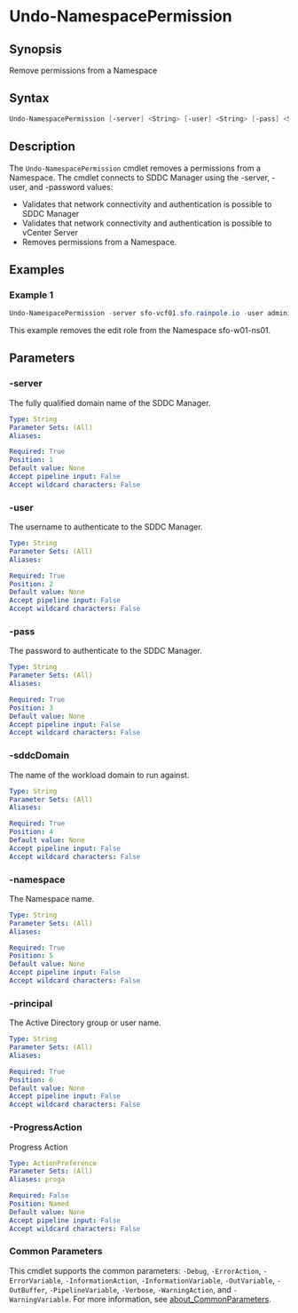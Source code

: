 # Undo-NamespacePermission

## Synopsis

Remove permissions from a Namespace

## Syntax

```powershell
Undo-NamespacePermission [-server] <String> [-user] <String> [-pass] <String> [-sddcDomain] <String> [-namespace] <String> [-principal] <String> [-ProgressAction <ActionPreference>] [<CommonParameters>]
```

## Description

The `Undo-NamespacePermission` cmdlet removes a permissions from a Namespace.
The cmdlet connects to SDDC Manager using the -server, -user, and -password values:

- Validates that network connectivity and authentication is possible to SDDC Manager
- Validates that network connectivity and authentication is possible to vCenter Server
- Removes permissions from a Namespace.

## Examples

### Example 1

```powershell
Undo-NamespacePermission -server sfo-vcf01.sfo.rainpole.io -user administrator@vsphere.local -pass VMw@re1! -sddcDomain sfo-w01 -namespace sfo-w01-ns01 -principal gg-kub-admins
```

This example removes the edit role from the Namespace sfo-w01-ns01.

## Parameters

### -server

The fully qualified domain name of the SDDC Manager.

```yaml
Type: String
Parameter Sets: (All)
Aliases:

Required: True
Position: 1
Default value: None
Accept pipeline input: False
Accept wildcard characters: False
```

### -user

The username to authenticate to the SDDC Manager.

```yaml
Type: String
Parameter Sets: (All)
Aliases:

Required: True
Position: 2
Default value: None
Accept pipeline input: False
Accept wildcard characters: False
```

### -pass

The password to authenticate to the SDDC Manager.

```yaml
Type: String
Parameter Sets: (All)
Aliases:

Required: True
Position: 3
Default value: None
Accept pipeline input: False
Accept wildcard characters: False
```

### -sddcDomain

The name of the workload domain to run against.

```yaml
Type: String
Parameter Sets: (All)
Aliases:

Required: True
Position: 4
Default value: None
Accept pipeline input: False
Accept wildcard characters: False
```

### -namespace

The Namespace name.

```yaml
Type: String
Parameter Sets: (All)
Aliases:

Required: True
Position: 5
Default value: None
Accept pipeline input: False
Accept wildcard characters: False
```

### -principal

The Active Directory group or user name.

```yaml
Type: String
Parameter Sets: (All)
Aliases:

Required: True
Position: 6
Default value: None
Accept pipeline input: False
Accept wildcard characters: False
```

### -ProgressAction

Progress Action

```yaml
Type: ActionPreference
Parameter Sets: (All)
Aliases: proga

Required: False
Position: Named
Default value: None
Accept pipeline input: False
Accept wildcard characters: False
```

### Common Parameters

This cmdlet supports the common parameters: `-Debug`, `-ErrorAction`, `-ErrorVariable`, `-InformationAction`, `-InformationVariable`, `-OutVariable`, `-OutBuffer`, `-PipelineVariable`, `-Verbose`, `-WarningAction`, and `-WarningVariable`. For more information, see [about_CommonParameters](http://go.microsoft.com/fwlink/?LinkID=113216).
